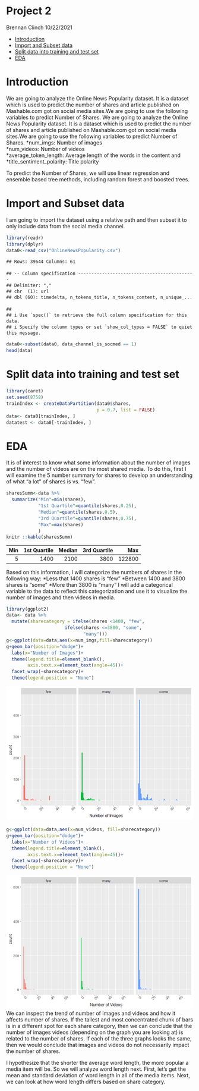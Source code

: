 Project 2
================
Brennan Clinch
10/22/2021

-   [Introduction](#introduction)
-   [Import and Subset data](#import-and-subset-data)
-   [Split data into training and test
    set](#split-data-into-training-and-test-set)
-   [EDA](#eda)

# Introduction

We are going to analyze the Online News Popularity dataset. It is a
dataset which is used to predict the number of shares and article
published on Mashable.com got on social media sites.We are going to use
the following variables to predict Number of Shares. We are going to
analyze the Online News Popularity dataset. It is a dataset which is
used to predict the number of shares and article published on
Mashable.com got on social media sites.We are going to use the following
variables to predict Number of Shares. *num\_imgs: Number of images  
*num\_videos: Number of videos  
*average\_token\_length: Average length of the words in the content
and  
*title\_sentiment\_polarity: Title polarity

To predict the Number of Shares, we will use linear regression and
ensemble based tree methods, including random forest and boosted trees.

# Import and Subset data

I am going to import the dataset using a relative path and then subset
it to only include data from the social media channel.

``` r
library(readr)
library(dplyr)
data0<-read_csv("OnlineNewsPopularity.csv")
```

    ## Rows: 39644 Columns: 61

    ## -- Column specification --------------------------------------------
    ## Delimiter: ","
    ## chr  (1): url
    ## dbl (60): timedelta, n_tokens_title, n_tokens_content, n_unique_...

    ## 
    ## i Use `spec()` to retrieve the full column specification for this data.
    ## i Specify the column types or set `show_col_types = FALSE` to quiet this message.

``` r
data0<-subset(data0, data_channel_is_socmed == 1)
head(data)
```

# Split data into training and test set

``` r
library(caret)
set.seed(8758)
trainIndex <- createDataPartition(data0$shares, 
                                  p = 0.7, list = FALSE)
data<- data0[trainIndex, ]
datatest <- data0[-trainIndex, ]
```

# EDA

It is of interest to know what some information about the number of
images and the number of videos are on the most shared media. To do
this, first I will examine the 5 number summary for shares to develop an
understanding of what “a lot” of shares is vs. “few”.

``` r
sharesSumm<-data %>% 
  summarize("Min"=min(shares),
            "1st Quartile"=quantile(shares,0.25),
            "Median"=quantile(shares,0.5),
            "3rd Quartile"=quantile(shares,0.75),
            "Max"=max(shares)
            )
knitr ::kable(sharesSumm)
```

| Min | 1st Quartile | Median | 3rd Quartile |    Max |
|----:|-------------:|-------:|-------------:|-------:|
|   5 |         1400 |   2100 |         3800 | 122800 |

Based on this information, I will categorize the numbers of shares in
the following way: *Less that 1400 shares is “few” *Between 1400 and
3800 shares is “some” \*More than 3800 is “many” I will add a
categorical variable to the data to reflect this categorization and use
it to visualize the number of images and then videos in media.

``` r
library(ggplot2)
data<- data %>% 
  mutate(sharecategory = ifelse(shares <1400, "few",
                      ifelse(shares <=3800, "some",
                             "many")))
g<-ggplot(data=data,aes(x=num_imgs,fill=sharecategory))
g+geom_bar(position="dodge")+
  labs(x="Number of Images")+
  theme(legend.title=element_blank(),
        axis.text.x=element_text(angle=45))+
  facet_wrap(~sharecategory)+
  theme(legend.position = "None")
```

![](data_channel_is_lifestyle_files/figure-gfm/unnamed-chunk-9-1.png)<!-- -->

``` r
g<-ggplot(data=data,aes(x=num_videos, fill=sharecategory))
g+geom_bar(position="dodge")+
  labs(x="Number of Videos")+
  theme(legend.title=element_blank(),
        axis.text.x=element_text(angle=45))+
  facet_wrap(~sharecategory)+
  theme(legend.position = "None")
```

![](data_channel_is_lifestyle_files/figure-gfm/unnamed-chunk-9-2.png)<!-- -->
We can inspect the trend of number of images and videos and how it
affects number of shares. If the tallest and most concentrated chunk of
bars is in a different spot for each share category, then we can
conclude that the number of images videos (depending on the graph you
are looking at) is related to the number of shares. If each of the three
graphs looks the same, then we would conclude that images and videos do
not necessarily impact the number of shares.

I hypothesize that the shorter the average word length, the more popular
a media item will be. So we will analyze word length next. First, let’s
get the mean and standard deviation of word length in all of the media
items. Next, we can look at how word length differs based on share
category.
